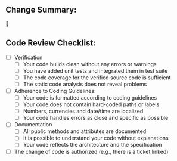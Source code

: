 ## Change Summary:

:memo: 

## Code Review Checklist:

- [ ] Verification
  - [ ] Your code builds clean without any errors or warnings
  - [ ] You have added unit tests and integrated them in test suite
  - [ ] The code coverage for the verified source code is sufficient
  - [ ] The static code analysis does not reveal problems

- [ ] Adherence to Coding Guidelines:
  - [ ] Your code is formatted according to coding guidelines
  - [ ] Your code does not contain hard-coded paths or labels
  - [ ] Numbers, currencies and date/time are localized
  - [ ] Your code handles errors as close and specific as possible
     
- [ ] Documentation
  - [ ] All public methods and attributes are documented
  - [ ] It is possible to understand your code without explanations
  - [ ] Your code reflects the architecture and the specification

- [ ] The change of code is authorized (e.g., there is a ticket linked)

